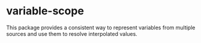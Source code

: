 # variable-scope

This package provides a consistent way to represent variables from multiple sources and use them to resolve interpolated values.
